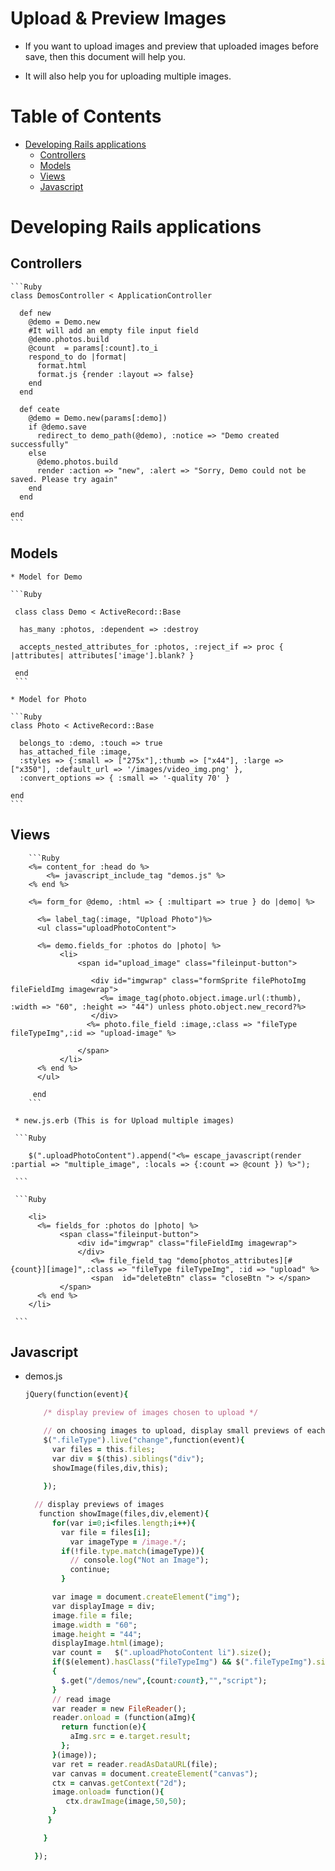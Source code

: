 # Upload & Preview Images


* If you want to upload images and preview that uploaded images before save, then this document will help you.

* It will also help you for uploading multiple images.


# Table of Contents

* [Developing Rails applications](#developing-rails-applications)
    * [Controllers](#controllers)
    * [Models](#models)
    * [Views](#views)
    * [Javascript](#Javascript)

# Developing Rails applications

## Controllers


    ```Ruby
    class DemosController < ApplicationController
      
      def new
        @demo = Demo.new
        #It will add an empty file input field
        @demo.photos.build
        @count  = params[:count].to_i
        respond_to do |format|
          format.html
          format.js {render :layout => false}
        end
      end

      def ceate
        @demo = Demo.new(params[:demo])
        if @demo.save
          redirect_to demo_path(@demo), :notice => "Demo created successfully"
        else
          @demo.photos.build
          render :action => "new", :alert => "Sorry, Demo could not be saved. Please try again"
        end
      end
    
    end
    ```

## Models
    
    
    * Model for Demo

    ```Ruby

     class class Demo < ActiveRecord::Base
      
      has_many :photos, :dependent => :destroy

      accepts_nested_attributes_for :photos, :reject_if => proc { |attributes| attributes['image'].blank? }

     end
     ```

    * Model for Photo

    ```Ruby
    class Photo < ActiveRecord::Base
      
      belongs_to :demo, :touch => true
      has_attached_file :image,
      :styles => {:small => ["275x"],:thumb => ["x44"], :large => ["x350"], :default_url => '/images/video_img.png' },
      :convert_options => { :small => '-quality 70' }

    end
    ```

## Views

        ```Ruby
        <%= content_for :head do %>
            <%= javascript_include_tag "demos.js" %>
        <% end %>

        <%= form_for @demo, :html => { :multipart => true } do |demo| %>
            
          <%= label_tag(:image, "Upload Photo")%>
          <ul class="uploadPhotoContent">

          <%= demo.fields_for :photos do |photo| %>
               <li>
                   <span id="upload_image" class="fileinput-button">

                      <div id="imgwrap" class="formSprite filePhotoImg fileFieldImg imagewrap">
                        <%= image_tag(photo.object.image.url(:thumb), :width => "60", :height => "44") unless photo.object.new_record?%>
                      </div>
                     <%= photo.file_field :image,:class => "fileType fileTypeImg",:id => "upload-image" %>
                                        
                   </span>
               </li>
          <% end %>
          </ul>
  
         end
        ```

     * new.js.erb (This is for Upload multiple images)

     ```Ruby

        $(".uploadPhotoContent").append("<%= escape_javascript(render :partial => "multiple_image", :locals => {:count => @count }) %>");

     ```

     ```Ruby

        <li>
          <%= fields_for :photos do |photo| %>
               <span class="fileinput-button">
                   <div id="imgwrap" class="fileFieldImg imagewrap">
                   </div>
                      <%= file_field_tag "demo[photos_attributes][#{count}][image]",:class => "fileType fileTypeImg", :id => "upload" %>
                      <span  id="deleteBtn" class= "closeBtn "> </span>
               </span>
          <% end %>
        </li>

     ```

## Javascript

* demos.js

    ```Ruby
    jQuery(function(event){

        /* display preview of images chosen to upload */

        // on choosing images to upload, display small previews of each
        $(".fileType").live("change",function(event){
          var files = this.files;
          var div = $(this).siblings("div");
          showImage(files,div,this);
      
        });

      // display previews of images
       function showImage(files,div,element){
          for(var i=0;i<files.length;i++){
            var file = files[i];
              var imageType = /image.*/;
            if(!file.type.match(imageType)){
              // console.log("Not an Image");
              continue;
            }

          var image = document.createElement("img");
          var displayImage = div;
          image.file = file;
          image.width = "60";
          image.height = "44";
          displayImage.html(image);
          var count =   $(".uploadPhotoContent li").size();
          if($(element).hasClass("fileTypeImg") && $(".fileTypeImg").size() == $('.uploadPhotoContent img').size())
          {
            $.get("/demos/new",{count:count},"","script");
          }
          // read image
          var reader = new FileReader();
          reader.onload = (function(aImg){
            return function(e){
              aImg.src = e.target.result;
            };
          }(image));
          var ret = reader.readAsDataURL(file);
          var canvas = document.createElement("canvas");
          ctx = canvas.getContext("2d");
          image.onload= function(){
             ctx.drawImage(image,50,50);
          }
         }

        }

      });

    ```

    
